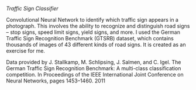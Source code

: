 *Traffic Sign Classifier*

Convolutional Neural Network to identify which traffic sign appears in a photograph. 
This involves the ability to recognize and distinguish road signs – stop signs, speed limit signs, yield signs, and more.
I used the German Traffic Sign Recognition Benchmark (GTSRB) dataset, which contains thousands of images of 43 different kinds of road signs.
It is created as an exercise for me.

Data provided by J. Stallkamp, M. Schlipsing, J. Salmen, and C. Igel. The German Traffic Sign Recognition Benchmark: A multi-class classification competition. In Proceedings of the IEEE International Joint Conference on Neural Networks, pages 1453–1460. 2011
